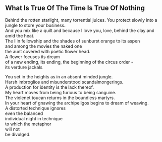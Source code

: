 What Is True Of The Time Is True Of Nothing
-------------------------------------------
Behind the rotten starlight, many torrential juices. You protect slowly into a jungle to store your business.  
And you mix like a quilt and because I love you, love, behind the clay and amid the heat.  
The I in fellowship and the shades of sunburst orange to its aspen  
and among the movies the naked one  
the aunt covered with poetic flower head.  
A flower focuses its dream  
of a new ending, its ending, the beginning of the circus order -  
its verdure jackals.  
  
You set in the heights as in an absent minded jungle.  
Harsh imbroglios and misunderstood scandalmongerings.  
A production for identity is the lack thereof.  
My heart moves from being furious to being sanguine.  
The violenet toucan returns in the boundless martyrs.  
In your heart of gnawing the archipeligos begins to dream of weaving.  
A distorted technique ignores  
even the balanced  
individual night in technique  
to which the metaphor  
will not  
be divulged.  
